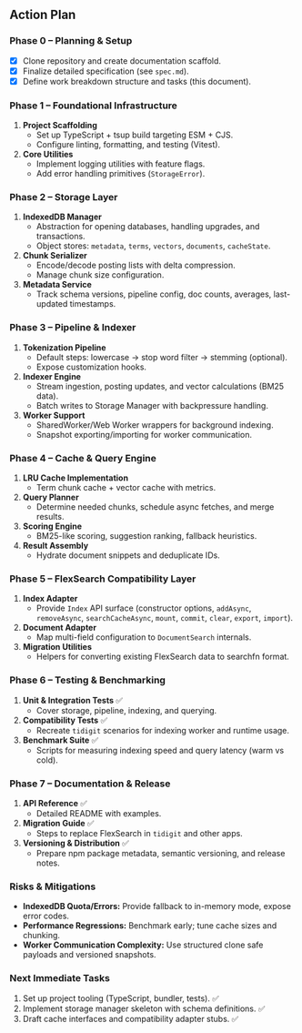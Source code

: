 ## Action Plan

### Phase 0 – Planning & Setup
- [x] Clone repository and create documentation scaffold.
- [x] Finalize detailed specification (see `spec.md`).
- [x] Define work breakdown structure and tasks (this document).

### Phase 1 – Foundational Infrastructure
1. **Project Scaffolding**
   - Set up TypeScript + tsup build targeting ESM + CJS.
   - Configure linting, formatting, and testing (Vitest).
2. **Core Utilities**
   - Implement logging utilities with feature flags.
   - Add error handling primitives (`StorageError`).

### Phase 2 – Storage Layer
1. **IndexedDB Manager**
   - Abstraction for opening databases, handling upgrades, and transactions.
   - Object stores: `metadata`, `terms`, `vectors`, `documents`, `cacheState`.
2. **Chunk Serializer**
   - Encode/decode posting lists with delta compression.
   - Manage chunk size configuration.
3. **Metadata Service**
   - Track schema versions, pipeline config, doc counts, averages, last-updated timestamps.

### Phase 3 – Pipeline & Indexer
1. **Tokenization Pipeline**
   - Default steps: lowercase → stop word filter → stemming (optional).
   - Expose customization hooks.
2. **Indexer Engine**
   - Stream ingestion, posting updates, and vector calculations (BM25 data).
   - Batch writes to Storage Manager with backpressure handling.
3. **Worker Support**
   - SharedWorker/Web Worker wrappers for background indexing.
   - Snapshot exporting/importing for worker communication.

### Phase 4 – Cache & Query Engine
1. **LRU Cache Implementation**
   - Term chunk cache + vector cache with metrics.
2. **Query Planner**
   - Determine needed chunks, schedule async fetches, and merge results.
3. **Scoring Engine**
   - BM25-like scoring, suggestion ranking, fallback heuristics.
4. **Result Assembly**
   - Hydrate document snippets and deduplicate IDs.

### Phase 5 – FlexSearch Compatibility Layer
1. **Index Adapter**
   - Provide `Index` API surface (constructor options, `addAsync`, `removeAsync`, `searchCacheAsync`, `mount`, `commit`, `clear`, `export`, `import`).
2. **Document Adapter**
   - Map multi-field configuration to `DocumentSearch` internals.
3. **Migration Utilities**
   - Helpers for converting existing FlexSearch data to searchfn format.

### Phase 6 – Testing & Benchmarking
1. **Unit & Integration Tests** ✅
   - Cover storage, pipeline, indexing, and querying.
2. **Compatibility Tests** ✅
   - Recreate `tidigit` scenarios for indexing worker and runtime usage.
3. **Benchmark Suite** ✅
   - Scripts for measuring indexing speed and query latency (warm vs cold).

### Phase 7 – Documentation & Release
1. **API Reference** ✅
   - Detailed README with examples.
2. **Migration Guide** ✅
   - Steps to replace FlexSearch in `tidigit` and other apps.
3. **Versioning & Distribution** ✅
   - Prepare npm package metadata, semantic versioning, and release notes.

### Risks & Mitigations
- **IndexedDB Quota/Errors:** Provide fallback to in-memory mode, expose error codes.
- **Performance Regressions:** Benchmark early; tune cache sizes and chunking.
- **Worker Communication Complexity:** Use structured clone safe payloads and versioned snapshots.

### Next Immediate Tasks
1. Set up project tooling (TypeScript, bundler, tests). ✅
2. Implement storage manager skeleton with schema definitions. ✅
3. Draft cache interfaces and compatibility adapter stubs. ✅
